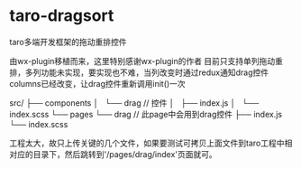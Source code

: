 # taro-dragsort
taro多端开发框架的拖动重排控件

由wx-plugin移植而来，这里特别感谢wx-plugin的作者
目前只支持单列拖动重排，多列功能未实现，要实现也不难，当列改变时通过redux通知drag控件columns已经改变，让drag控件重新调用init()一次

src/
├── components
│   └── drag // 控件
│       ├── index.js
│       └── index.scss
└── pages
    └── drag // 此page中会用到drag控件
        ├── index.js
        └── index.scss

工程太大，故只上传关键的几个文件，如果要测试可拷贝上面文件到taro工程中相对应的目录下，然后跳转到'/pages/drag/index'页面就可。
